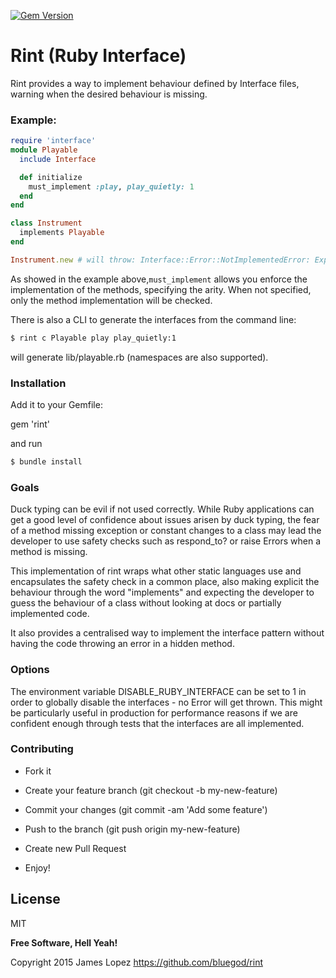 [![Gem Version](https://badge.fury.io/rb/rint.svg)](https://badge.fury.io/rb/rint)

# Rint (Ruby Interface)

Rint provides a way to implement behaviour defined by Interface files, warning when the desired behaviour is missing.

### Example:

```ruby
require 'interface'
module Playable
  include Interface

  def initialize
    must_implement :play, play_quietly: 1
  end
end

class Instrument
  implements Playable
end

Instrument.new # will throw: Interface::Error::NotImplementedError: Expected Instrument to implement play for interface Playable
```

As showed in the example above,`must_implement` allows you enforce the implementation of the methods, specifying the arity. When not specified, only the method implementation will be checked.

There is also a CLI to generate the interfaces from the command line:
```sh
$ rint c Playable play play_quietly:1
```
will generate lib/playable.rb (namespaces are also supported).

### Installation

Add it to your Gemfile:

gem 'rint'

and run

```sh
$ bundle install
```

### Goals

Duck typing can be evil if not used correctly. While Ruby applications can get a good level of confidence about issues arisen by duck typing, the fear of a method missing exception or constant changes to a class may lead the developer to use safety checks such as respond_to? or raise Errors when a method is missing.

This implementation of rint wraps what other static languages use and encapsulates the safety check in a common place, also making explicit the behaviour through the word "implements" and expecting the developer to guess the behaviour of a class without looking at docs or partially implemented code.

It also provides a centralised way to implement the interface pattern without having the code throwing an error in a hidden method.

### Options

The environment variable DISABLE_RUBY_INTERFACE can be set to 1 in order to globally disable the interfaces - no Error will get thrown. This might be particularly useful in production for performance reasons if we are confident enough through tests that the interfaces are all implemented.

### Contributing

- Fork it

- Create your feature branch (git checkout -b my-new-feature)

- Commit your changes (git commit -am 'Add some feature')

- Push to the branch (git push origin my-new-feature)

- Create new Pull Request

- Enjoy!


License
----

MIT

**Free Software, Hell Yeah!**

Copyright 2015 James Lopez https://github.com/bluegod/rint
